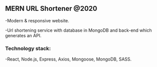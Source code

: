 ﻿## MERN URL Shortener @2020 

-Modern & responsive website.

-Url shortening service with database in MongoDBand back-end which generates an API. 
 
### Technology stack:

-React, Node.js, Express, Axios, Mongoose, MongoDB, SASS.